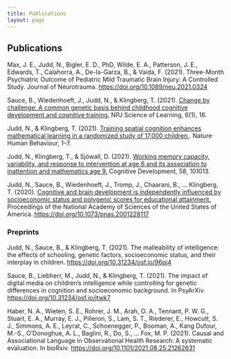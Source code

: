 ```yaml
---
title: Publications
layout: page
---
```


<h2>Publications</h2>


Max, J. E., Judd, N., Bigler, E. D., PhD, Wilde, E. A., Patterson, J. E., Edwards, T., Calahorra, A., De-la-Garza, B., & Vaida, F. (2021). Three-Month Psychiatric Outcome of Pediatric Mild Traumatic Brain Injury: A Controlled Study. Journal of Neurotrauma. https://doi.org/10.1089/neu.2021.0324

Sauce, B., Wiedenhoeft, J., Judd, N., & Klingberg, T. (2021). [Change by challenge: A common genetic basis behind childhood cognitive development and cognitive training.](https://drive.google.com/file/d/1TgWk9k9q8QHmnPsKtXeJL0JGJsjLzTKG/view?usp=sharing) NPJ Science of Learning, 6(1), 16.


Judd, N., & Klingberg, T. (2021). [Training spatial cognition enhances mathematical learning in a randomized study of 17,000 children.](https://drive.google.com/file/d/1xGL9n04fAaQlWgL0g2CMjEHuwRbGOBpH/view?usp=sharing). Nature Human Behaviour, 1–7.

Judd, N., Klingberg, T., & Sjöwall, D. (2021). [Working memory capacity, variability, and response to intervention at age 6 and its association to inattention and mathematics age 9.](https://drive.google.com/file/d/1-kOFSiCjR2rypKv4uG1pD-iMwrSE3MTU/view?usp=sharing) Cognitive Development, 58, 101013.

Judd, N., Sauce, B., Wiedenhoeft, J., Tromp, J., Chaarani, B., … Klingberg, T. (2020). [Cognitive and brain development is independently influenced by socioeconomic status and polygenic scores for educational attainment.](https://drive.google.com/file/d/1wevpF5a8cy5kDRs7oIduw3eGOBkEuRX1/view?usp=sharing) Proceedings of the National Academy of Sciences of the United States of America. https://doi.org/10.1073/pnas.2001228117

<h3> Preprints </h3>

Judd, N., Sauce, B., & Klingberg, T. (2021). The malleability of intelligence: the effects of schooling, genetic factors, socioeconomic status, and their interplay in children. https://doi.org/10.31234/osf.io/96pj4

Sauce, B., Liebherr, M., Judd, N., & Klingberg, T. (2021). The impact of digital media on children’s intelligence while controlling for genetic differences in cognition and socioeconomic background. In PsyArXiv. https://doi.org/10.31234/osf.io/jtwk7

Haber, N. A., Wieten, S. E., Rohrer, J. M., Arah, O. A., Tennant, P. W. G., Stuart, E. A., Murray, E. J., Pilleron, S., Lam, S. T., Riederer, E., Howcutt, S. J., Simmons, A. E., Leyrat, C., Schoenegger, P., Booman, A., Kang Dufour, M.-S., O’Donoghue, A. L., Baglini, R., Do, S., … Fox, M. P. (2021). Causal and Associational Language in Observational Health Research: A systematic evaluation. In bioRxiv. https://doi.org/10.1101/2021.08.25.21262631
